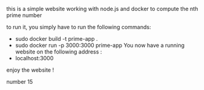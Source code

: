 this is a simple website working with node.js and docker to compute the nth prime number

to run it, you simply have to run the following commands:
- sudo docker build -t prime-app .
- sudo docker run -p 3000:3000 prime-app
You now have a running website on the following address :
- localhost:3000

enjoy the website ! 

number 15
